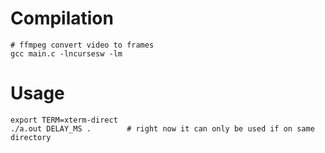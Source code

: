 # Compilation
```
# ffmpeg convert video to frames
gcc main.c -lncursesw -lm
```

# Usage
```
export TERM=xterm-direct
./a.out DELAY_MS .        # right now it can only be used if on same directory
```
